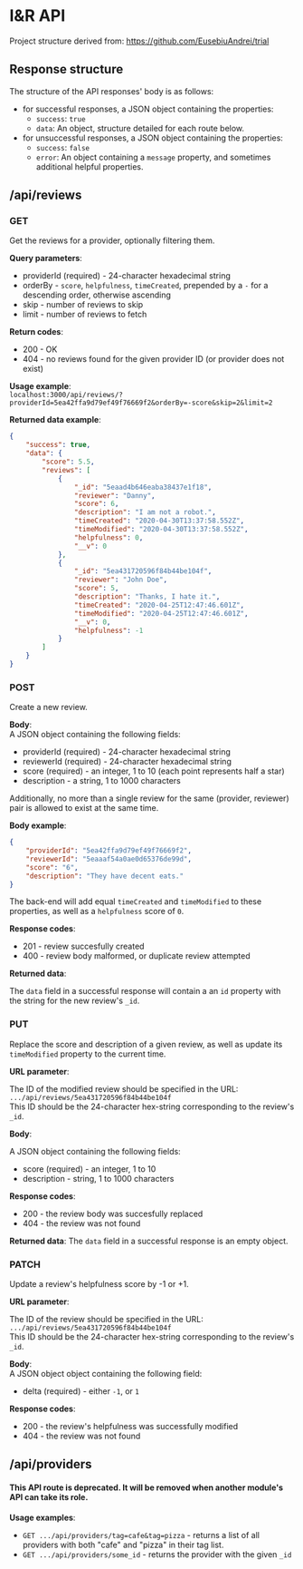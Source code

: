 # I&R API

Project structure derived from: https://github.com/EusebiuAndrei/trial

## Response structure

The structure of the API responses' body is as follows:

-   for successful responses, a JSON object containing the properties:
    -   `success`: `true`
    -   `data`: An object, structure detailed for each route below.
-   for unsuccessful responses, a JSON object containing the
    properties:
    -   `success`: `false`
    -   `error`: An object containing a `message` property, and
        sometimes additional helpful properties.

## /api/reviews

### GET

Get the reviews for a provider, optionally filtering them.

**Query parameters**:

-   providerId (required) - 24-character hexadecimal string
-   orderBy - `score`, `helpfulness`, `timeCreated`, prepended by a
    `-` for a descending order, otherwise ascending
-   skip - number of reviews to skip
-   limit - number of reviews to fetch

**Return codes**:

-   200 - OK
-   404 - no reviews found for the given provider ID (or provider does
    not exist)

**Usage example**:  
 `localhost:3000/api/reviews/?providerId=5ea42ffa9d79ef49f76669f2&orderBy=-score&skip=2&limit=2`

**Returned data example**:

```JSON
{
    "success": true,
    "data": {
        "score": 5.5,
        "reviews": [
            {
                "_id": "5eaad4b646eaba38437e1f18",
                "reviewer": "Danny",
                "score": 6,
                "description": "I am not a robot.",
                "timeCreated": "2020-04-30T13:37:58.552Z",
                "timeModified": "2020-04-30T13:37:58.552Z",
                "helpfulness": 0,
                "__v": 0
            },
            {
                "_id": "5ea431720596f84b44be104f",
                "reviewer": "John Doe",
                "score": 5,
                "description": "Thanks, I hate it.",
                "timeCreated": "2020-04-25T12:47:46.601Z",
                "timeModified": "2020-04-25T12:47:46.601Z",
                "__v": 0,
                "helpfulness": -1
            }
        ]
    }
}
```

### POST

Create a new review.

**Body**:  
A JSON object containing the following fields:

-   providerId (required) - 24-character hexadecimal string
-   reviewerId (required) - 24-character hexadecimal string
-   score (required) - an integer, 1 to 10 (each point represents half
    a star)
-   description - a string, 1 to 1000 characters

Additionally, no more than a single review for the same (provider,
reviewer) pair is allowed to exist at the same time.

**Body example**:

```JSON
{
	"providerId": "5ea42ffa9d79ef49f76669f2",
	"reviewerId": "5eaaaf54a0ae0d65376de99d",
	"score": "6",
	"description": "They have decent eats."
}
```

The back-end will add equal `timeCreated` and `timeModified` to these
properties, as well as a `helpfulness` score of `0`.

**Response codes**:

-   201 - review succesfully created
-   400 - review body malformed, or duplicate review attempted

**Returned data**:

The `data` field in a successful response will contain a an `id`
property with the string for the new review's `_id`.

### PUT

Replace the score and description of a given review, as well as update
its `timeModified` property to the current time.

**URL parameter**:

The ID of the modified review should be specified in the URL:  
`.../api/reviews/5ea431720596f84b44be104f`  
This ID should be the 24-character hex-string corresponding to the
review's `_id`.

**Body**:

A JSON object containing the following fields:

-   score (required) - an integer, 1 to 10
-   description - string, 1 to 1000 characters

**Response codes**:

-   200 - the review body was succesfully replaced
-   404 - the review was not found

**Returned data**: The `data` field in a successful response is an
empty object.

### PATCH

Update a review's helpfulness score by -1 or +1.

**URL parameter**:  

The ID of the review should be specified in the URL:  
`.../api/reviews/5ea431720596f84b44be104f`  
This ID should be the 24-character hex-string corresponding to the review's
`_id`.

**Body**:  
A JSON object object containing the following field:
- delta (required) - either `-1`, or `1`

**Response codes**:

-   200 - the review's helpfulness was successfully modified
-   404 - the review was not found

## /api/providers

#### This API route is deprecated. It will be removed when another module's API can take its role.

**Usage examples**:
- `GET .../api/providers/tag=cafe&tag=pizza` - returns a list of all providers with both "cafe" and "pizza" in their tag list.
- `GET .../api/providers/some_id` - returns the provider with the given `_id`
